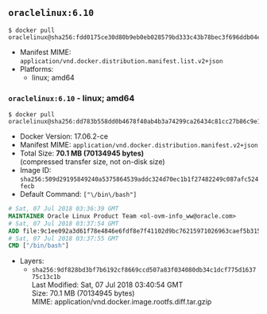 ## `oraclelinux:6.10`

```console
$ docker pull oraclelinux@sha256:fdd0175ce30d80b9eb0eb028579bd333c43b78bec3f696ddb04e43f158b5b3cd
```

-	Manifest MIME: `application/vnd.docker.distribution.manifest.list.v2+json`
-	Platforms:
	-	linux; amd64

### `oraclelinux:6.10` - linux; amd64

```console
$ docker pull oraclelinux@sha256:dd783b558dd0b4678f40ab4b3a74299ca26434c81cc27b86c9e1b748ebc284fe
```

-	Docker Version: 17.06.2-ce
-	Manifest MIME: `application/vnd.docker.distribution.manifest.v2+json`
-	Total Size: **70.1 MB (70134945 bytes)**  
	(compressed transfer size, not on-disk size)
-	Image ID: `sha256:509d29195849240a5375864539addc324d70ec1b1f27482249c087afc524fecb`
-	Default Command: `["\/bin\/bash"]`

```dockerfile
# Sat, 07 Jul 2018 03:36:39 GMT
MAINTAINER Oracle Linux Product Team <ol-ovm-info_ww@oracle.com>
# Sat, 07 Jul 2018 03:37:54 GMT
ADD file:9c1ee092a3d61f78e4846e6fdf8e7f41102d9bc76215971026963caef5b3150c in / 
# Sat, 07 Jul 2018 03:37:55 GMT
CMD ["/bin/bash"]
```

-	Layers:
	-	`sha256:9df828bd3bf7b6192cf8669ccd507a83f034080db34c1dcf775d163775c13c1b`  
		Last Modified: Sat, 07 Jul 2018 03:40:54 GMT  
		Size: 70.1 MB (70134945 bytes)  
		MIME: application/vnd.docker.image.rootfs.diff.tar.gzip
